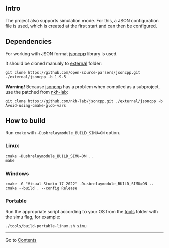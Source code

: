 ## Intro

The project also supports simulation mode. For this, a JSON configuration file is used, which is created at the first start and can then be configured.

## Dependencies
For working with JSON format [jsoncpp][github-jsoncpp] library is used.

It should be cloned manualy to [external](../external) folder:
```
git clone https://github.com/open-source-parsers/jsoncpp.git ./external/jsoncpp -b 1.9.5
```
**Warning!** Because [jsoncpp][github-jsoncpp] has a problem when compiled as a subproject, use the patched from [nkh-lab][github-nkhlab-jsoncpp]:
```
git clone https://github.com/nkh-lab/jsoncpp.git ./external/jsoncpp -b Avoid-using-cmake-glob-vars
```

## How to build
Run `cmake` with `-Dusbrelaymodule_BUILD_SIMU=ON` option.

### Linux
```
cmake -Dusbrelaymodule_BUILD_SIMU=ON ..
make
```

### Windows
```
cmake -G "Visual Studio 17 2022" -Dusbrelaymodule_BUILD_SIMU=ON ..
cmake --build . --config Release
```

### Portable
Run the appropriate script according to your OS from the [tools](../tools) folder with the simu flag, for example:
```
./tools/build-portable-linux.sh simu
```

<!-- References -->
[github-nkhlab-jsoncpp]: https://github.com/nkh-lab/jsoncpp/tree/Avoid-using-cmake-glob-vars
[github-jsoncpp]: https://github.com/open-source-parsers/jsoncpp
[github-jsoncpp-issue]: https://github.com/open-source-parsers/jsoncpp/issues/1451

---
Go to [Contents](Contents.md)